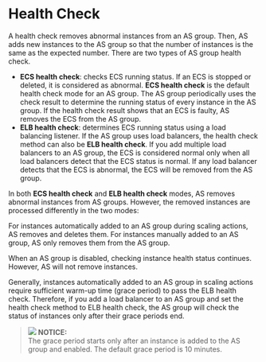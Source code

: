 # Health Check<a name="EN-US_TOPIC_0042018390"></a>

A health check removes abnormal instances from an AS group. Then, AS adds new instances to the AS group so that the number of instances is the same as the expected number. There are two types of AS group health check.

-   **ECS health check**: checks ECS running status. If an ECS is stopped or deleted, it is considered as abnormal.  **ECS health check**  is the default health check mode for an AS group. The AS group periodically uses the check result to determine the running status of every instance in the AS group. If the health check result shows that an ECS is faulty, AS removes the ECS from the AS group.
-   **ELB health check**: determines ECS running status using a load balancing listener. If the AS group uses load balancers, the health check method can also be  **ELB health check**. If you add multiple load balancers to an AS group, the ECS is considered normal only when all load balancers detect that the ECS status is normal. If any load balancer detects that the ECS is abnormal, the ECS will be removed from the AS group.

In both  **ECS health check**  and  **ELB health check**  modes, AS removes abnormal instances from AS groups. However, the removed instances are processed differently in the two modes:

For instances automatically added to an AS group during scaling actions, AS removes and deletes them. For instances manually added to an AS group, AS only removes them from the AS group.

When an AS group is disabled, checking instance health status continues. However, AS will not remove instances.

Generally, instances automatically added to an AS group in scaling actions require sufficient warm-up time \(grace period\) to pass the ELB health check. Therefore, if you add a load balancer to an AS group and set the health check method to ELB health check, the AS group will check the status of instances only after their grace periods end.

>![](/images/icon-notice.gif) **NOTICE:**   
>The grace period starts only after an instance is added to the AS group and enabled. The default grace period is 10 minutes.  

